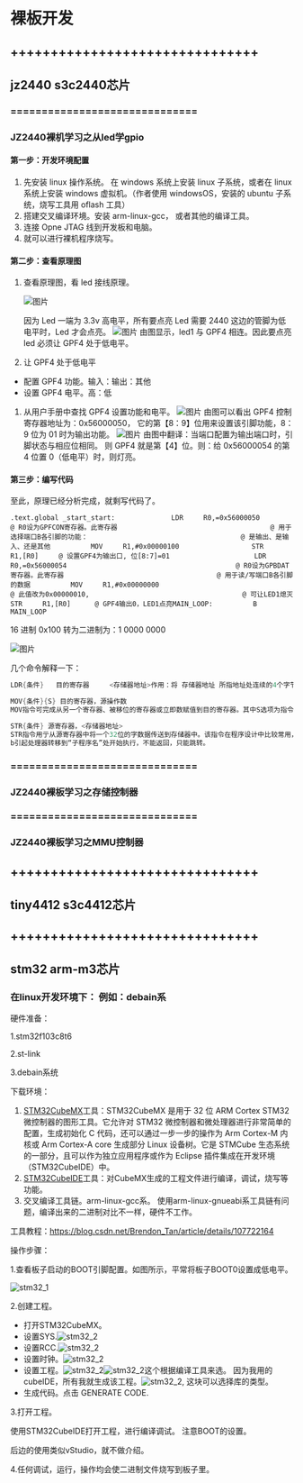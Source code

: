 # 裸板开发

## +++++++++++++++++++++++++++++++

## jz2440 s3c2440芯片

### ==============================

### JZ2440裸机学习之从led学gpio

#### 第一步：开发环境配置

1. 先安装 linux 操作系统。  在 windows 系统上安装 linux 子系统，或者在 linux 系统上安装 windows 虚拟机。（作者使用 windowsOS，安装的 ubuntu 子系统，烧写工具用 oflash 工具）
2. 搭建交叉编译环境。安装 arm-linux-gcc， 或者其他的编译工具。
3. 连接 Opne JTAG 线到开发板和电脑。
4. 就可以进行裸机程序烧写。

#### 第二步：查看原理图

1. 查看原理图，看 led 接线原理。

   ![图片](https://mmbiz.qpic.cn/mmbiz_png/YtvyZgw2k7iavj3QedyZmrdiaUyBNIiaib3II9dicjgfUukTYORyoIIo1iaF3C8cIQQtujVhCLTxGtboPkGgowoKKbVw/640?wx_fmt=png&tp=webp&wxfrom=5&wx_lazy=1&wx_co=1)

   因为 Led 一端为 3.3v 高电平，所有要点亮 Led 需要 2440 这边的管脚为低电平时，Led 才会点亮。  ![图片](https://mmbiz.qpic.cn/mmbiz_png/YtvyZgw2k7iavj3QedyZmrdiaUyBNIiaib3IEhDSWHI1xEucX1zns4oOQXCrmE8KZQBXQs1crPClatlzPLpe8uwzWw/640?wx_fmt=png&tp=webp&wxfrom=5&wx_lazy=1&wx_co=1)  由图显示，led1 与 GPF4 相连。因此要点亮 led 必须让 GPF4 处于低电平。

2. 让 GPF4 处于低电平

- 配置 GPF4 功能。输入：输出：其他
- 设置 GPF4 电平。高：低

1. 从用户手册中查找 GPF4 设置功能和电平。  ![图片](https://mmbiz.qpic.cn/mmbiz_png/YtvyZgw2k7iavj3QedyZmrdiaUyBNIiaib3IiaR3Gpbiaia23BYGB6kZCJE1R7lZvMUoNky8Sccy6bkxwqYn3r03942Qw/640?wx_fmt=png&tp=webp&wxfrom=5&wx_lazy=1&wx_co=1)  由图可以看出 GPF4 控制寄存器地址为：0x56000050， 它的第【8：9】位用来设置该引脚功能，8：9 位为 01 时为输出功能。  ![图片](https://mmbiz.qpic.cn/mmbiz_png/YtvyZgw2k7iavj3QedyZmrdiaUyBNIiaib3IYWOFaOia77eH5R10qvyCSUsYwNjZTIm2FeCJNFmDxWiatZclZzf2gBPw/640?wx_fmt=png&tp=webp&wxfrom=5&wx_lazy=1&wx_co=1)  由图中翻译：当端口配置为输出端口时，引脚状态与相应位相同。  则 GPF4 就是第【4】位。则：给 0x56000054 的第 4 位置 0（低电平）时，则灯亮。

#### 第三步：编写代码

至此，原理已经分析完成，就剩写代码了。

```
.text.global _start_start:              LDR     R0,=0x56000050                                           @ R0设为GPFCON寄存器。此寄存器                                      @ 用于选择端口B各引脚的功能：                                      @ 是输出、是输入、还是其他          MOV     R1,#0x00000100                  STR     R1,[R0]     @ 设置GPF4为输出口, 位[8:7]=01                     LDR     R0,=0x56000054                                          @ R0设为GPBDAT寄存器。此寄存器                                      @ 用于读/写端口B各引脚的数据          MOV     R1,#0x00000000                                           @ 此值改为0x00000010,                                      @ 可让LED1熄灭          STR     R1,[R0]      @ GPF4输出0，LED1点亮MAIN_LOOP:          B       MAIN_LOOP
```





16 进制 0x100 转为二进制为：1 0000 0000

  ![图片](https://mmbiz.qpic.cn/mmbiz_png/YtvyZgw2k7iavj3QedyZmrdiaUyBNIiaib3Ixc8ufSzQ3qGpLe7Q79W3t1MRT9amUtB9dL28vQuN3icdSOcrbXrCdgQ/640?wx_fmt=png&tp=webp&wxfrom=5&wx_lazy=1&wx_co=1)







几个命令解释一下：

```c
LDR{条件}   目的寄存器     <存储器地址>作用：将 存储器地址 所指地址处连续的4个字节（1个字）的数据传送到目的寄存器中。

MOV{条件}{S} 目的寄存器，源操作数
MOV指令可完成从另一个寄存器、被移位的寄存器或立即数赋值到目的寄存器。其中S选项为指令的操作结果是否操作CPSR中的条件标志位，当没有S选项时指令不更新CPSR中的条件标志位结果。

STR{条件} 源寄存器，<存储器地址>
STR指令用亍从源寄存器中将一个32位的字数据传送到存储器中。该指令在程序设计中比较常用，丏寻址方式灵活多样，使用方式可参考指令LDR。
b引起处理器转移到“子程序名”处开始执行，不能返回，只能跳转。
```



### ==============================

### JZ2440裸板学习之存储控制器





### ==============================

### JZ2440裸板学习之MMU控制器





## +++++++++++++++++++++++++++++++

## tiny4412 s3c4412芯片







## +++++++++++++++++++++++++++++++

## stm32  arm-m3芯片




### 在linux开发环境下： 例如：debain系

硬件准备：

1.stm32f103c8t6

2.st-link

3.debain系统



下载环境：

1. [STM32CubeMX](https://www.st.com/stm32cubemx)工具：STM32CubeMX 是用于 32 位 ARM Cortex STM32 微控制器的图形工具。它允许对 STM32 微控制器和微处理器进行非常简单的配置，生成初始化 C 代码，还可以通过一步一步的操作为 Arm Cortex-M 内核或 Arm Cortex-A core 生成部分 Linux 设备树。它是 STMCube 生态系统的一部分，且可以作为独立应用程序或作为 Eclipse 插件集成在开发环境（STM32CubeIDE）中。
2. [STM32CubeIDE](https://blog.csdn.net/Brendon_Tan/article/details/107685044)工具：对CubeMX生成的工程文件进行编译，调试，烧写等功能。
3. 交叉编译工具链。arm-linux-gcc系。 使用arm-linux-gnueabi系工具链有问题，编译出来的二进制对比不一样，硬件不工作。

工具教程：https://blog.csdn.net/Brendon_Tan/article/details/107722164



操作步骤：

1.查看板子启动的BOOT引脚配置。如图所示，平常将板子BOOT0设置成低电平。

![stm32_1](./pic/stm32_1.jpg)

2.创建工程。

* 打开STM32CubeMX。
* 设置SYS.![stm32_2](./pic/stm32_2.png)
* 设置RCC.![stm32_2](./pic/stm32_3.png)
* 设置时钟。![stm32_2](./pic/stm32_4.png)
* 设置工程。![stm32_2](./pic/stm32_5.png)![stm32_2](./pic/stm32_6.png)这个根据编译工具来选。 因为我用的cubeIDE，所有我就生成该工程。![stm32_2](./pic/stm32_7.png), 这块可以选择库的类型。
* 生成代码。点击 GENERATE CODE.

3.打开工程。

使用STM32CubeIDE打开工程，进行编译调试。 注意BOOT的设置。

后边的使用类似vStudio，就不做介绍。

4.任何调试，运行，操作均会使二进制文件烧写到板子里。

























